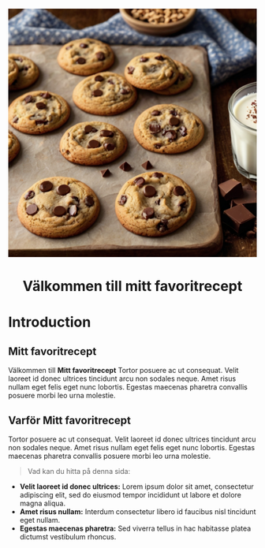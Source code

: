 <p align="center">
  <img src="documentation\readme\chocolate_chip_cookies_recipe_3.jpg" alt="Mitt favoritrecept Logo">
</p>
<h1 align="center">Välkommen till mitt favoritrecept</h1>


# Introduction

## Mitt favoritrecept

Välkommen till **Mitt favoritrecept** 
Tortor posuere ac ut consequat. Velit laoreet id donec ultrices tincidunt arcu non sodales neque. Amet risus nullam eget felis eget nunc lobortis. Egestas maecenas pharetra convallis posuere morbi leo urna molestie.


## Varför Mitt favoritrecept

Tortor posuere ac ut consequat. Velit laoreet id donec ultrices tincidunt arcu non sodales neque. Amet risus nullam eget felis eget nunc lobortis. Egestas maecenas pharetra convallis posuere morbi leo urna molestie. 
> Vad kan du hitta på denna sida:

- **Velit laoreet id donec ultrices:** Lorem ipsum dolor sit amet, consectetur adipiscing elit, sed do eiusmod tempor incididunt ut labore et dolore magna aliqua.
- **Amet risus nullam:** Interdum consectetur libero id faucibus nisl tincidunt eget nullam. 
- **Egestas maecenas pharetra:** Sed viverra tellus in hac habitasse platea dictumst vestibulum rhoncus. 
